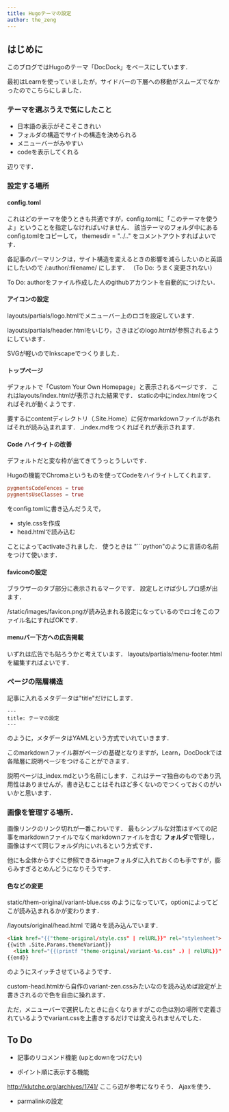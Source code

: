 ```yaml
---
title: Hugoテーマの設定
author: the_zeng
---
```


## はじめに
このブログではHugoのテーマ「DocDock」をベースにしています．

最初はLearnを使っていましたが，サイドバーの下層への移動がスムーズでなかったのでこちらにしました．



### テーマを選ぶうえで気にしたこと
- 日本語の表示がそこそこきれい
- フォルダの構造でサイトの構造を決められる
- メニューバーがみやすい
- codeを表示してくれる

辺りです．


### 設定する場所

#### config.toml
これはどのテーマを使うときも共通ですが，config.tomlに「このテーマを使うよ」ということを指定しなければいけません．
該当テーマのフォルダ中にあるconfig.tomlをコピーして，
themesdir = "../.."
をコメントアウトすればよいです．

各記事のパーマリンクは，サイト構造を変えるときの影響を減らしたいのと英語にしたいので
/:author/:filename/
にします．
（To Do: うまく変更されない）

To Do:
authorをファイル作成した人のgithubアカウントを自動的につけたい．

#### アイコンの設定
layouts/partials/logo.htmlでメニューバー上のロゴを設定しています．

layouts/partials/header.htmlをいじり，さきほどのlogo.htmlが参照されるようにしています．

SVGが軽いのでInkscapeでつくりました．

#### トップページ
デフォルトで「Custom Your Own Homepage」と表示されるページです．
これはlayouts/index.htmlが表示された結果です．
staticの中にindex.htmlをつくればそれが動くようです．

要するにcontentディレクトリ（.Site.Home）に何かmarkdownファイルがあればそれが読み込まれます．
_index.mdをつくればそれが表示されます．

#### Code ハイライトの改善
デフォルトだと変な枠が出てきてうっとうしいです．

Hugoの機能でChromaというものを使ってCodeをハイライトしてくれます．


```toml
pygmentsCodeFences = true
pygmentsUseClasses = true
```

をconfig.tomlに書き込んだうえで，

- style.cssを作成
- head.htmlで読み込む

ことによってactivateされました．
使うときは
"```python"のように言語の名前をつけて使います．



#### faviconの設定
ブラウザーのタブ部分に表示されるマークです．
設定しとけば少しプロ感が出ます．

/static/images/favicon.pngが読み込まれる設定になっているのでロゴをこのファイル名にすればOKです．

#### menuバー下方への広告掲載
いずれは広告でも貼ろうかと考えています．
layouts/partials/menu-footer.htmlを編集すればよいです．


### ページの階層構造
記事に入れるメタデータは"title"だけにします．
```
---
title: テーマの設定
---
```
のように，メタデータはYAMLという方式でいれていきます．

このmarkdownファイル群がページの基礎となりますが，Learn，DocDockでは各階層に説明ページをつけることができます．

説明ページは_index.mdという名前にします．これはテーマ独自のものであり汎用性はありませんが，書き込むことはそれほど多くないのでつくっておくのがいいかと思います．

### 画像を管理する場所．
画像リンクのリンク切れが一番こわいです．
最もシンプルな対策はすべての記事をmarkdownファイルでなくmarkdownファイルを含む **フォルダ**で管理し，画像はすべて同じフォルダ内にいれるという方式です．

他にも全体からすぐに参照できるimageフォルダに入れておくのも手ですが，膨らみすぎるとめんどうになりそうです．



#### 色などの変更
static/them-original/variant-blue.css
のようになっていて，optionによってどこが読み込まれるかが変わります．

/layouts/original/head.html
で諸々を読み込んでいます．

```html
<link href="{{"theme-original/style.css" | relURL}}" rel="stylesheet">
{{with .Site.Params.themeVariant}}
  <link href="{{(printf "theme-original/variant-%s.css" .) | relURL}}" rel="stylesheet">
{{end}}
```
のようにスイッチさせているようです．

custom-head.htmlから自作のvariant-zen.cssみたいなのを読み込めば設定が上書きされるので色を自由に操れます．

ただ，メニューバーで選択したときに白くなりますがこの色は別の場所で定義されているようでvariant.cssを上書きするだけでは変えられませんでした．



## To Do
- 記事のリコメンド機能
(upとdownをつけたい)

- ポイント順に表示する機能

http://klutche.org/archives/1741/
ここら辺が参考になりそう．
Ajaxを使う．


- parmalinkの設定


